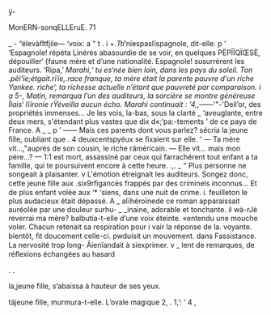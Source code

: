     

ÿ-

MonERN-sonqELLEruE. 71

   
  
 

_ -  “élevàﬂtfjile— ‘voix: a " t .
i +._Tti_’nïespaslïspagnole, dit-elle. p
‘   ‘Espagnole! répéta Linérès abasourdie de se voir, en quelques
PËPÏÏQÏŒSÈ, dépouiller‘ {faune mère et d’une nationalité.
  Espagnole! susurrèrent les auditeurs.
 ‘Ripa,’  _Marahi,‘ tu es‘née bien loin, dans les pays du soleil. Ton
 .pêi‘ïe;étgait.rïïe,.race franque, ta mère était la parente pauvre d'un riche Yankee.
  riche‘, ta richesse actuelle n’étant que pauvreté par comparaison.
i a 5-,  Matin, remarqua l’un des auditeurs, la sorcière se montre généreuse
Îlais‘ lïironie rŸéveilla aucun écho. Marahi continuait :
'4,_,——'"-'Deil’or, des propriétés immenses... Je les vois, la-bas, sous la clarté
_ ‘aveuglante, entre deux mers, s'étendant plus vastes que dix d«;‘pa:-tements
 ’ de ce pays de France. A
_ _ p ’ —— Mais ces parents dont vous parlez? sécria la jeune ﬁlle, oubliant que
 . 4 deuxcentspyéux se ﬁxaient sur elle.
' — Ta mère vit...,"auprès de son cousin, le riche räméricain.
— Elle vit... mais mon père...? 
 — 1:1 est mort, assassiné par ceux qui farrachérent tout enfant a ta
 famille, qui te poursuivent encore à cette heure.
.,. _ “ Plus personne ne songeait à plaisanter.
v L'émotion étreignait les auditeurs. Songez donc, cette jeune fille aux
.six9rﬁgancés frappés par des criminels inconnus... Et de plus enfant volée aux
‘* ‘siens, dans une nuit de crime.
i.  feuilleton le plus audacieux était dépassé.
A _  alïhéroïnede ce roman apparaissait auréolée par une douleur surhu-
 _ _inaine, adorable et tonchante.
il  wà-rJé reverrai ma mère? balbutia-t-elle d’une voix éteinte.
  «entendu une mouche voler. Chacun retenait sa respiration pour
i vair la réponse de la. voyante.
 bientôt, ﬁt doucement celle-ci.
 pwduisit un mouvement. dans Fassistance. La nervosité trop long-
  Âienïandait à siexprimer.
v  _ lent de remarques, de réﬂexions échangées au hasard

. .

 

 
  
  
  
   
   
     

    

 la,jeune fille, s‘abaissa à hauteur de ses yeux.

 täjeune ﬁlle, murmura-t-elle. L’ovale magique
2, . 1,’: ‘ 4 ,

